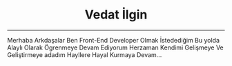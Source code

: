 <h1 align="center">Vedat İlgin</h1>
<hr>
<p>Merhaba Arkdaşalar Ben Front-End Developer Olmak İstedediğim Bu yolda Alaylı Olarak Ögrenmeye Devam Ediyorum Herzaman Kendimi Gelişmeye Ve Geliştirmeye adadım Hayllere Hayal Kurmaya Devam... </p>

